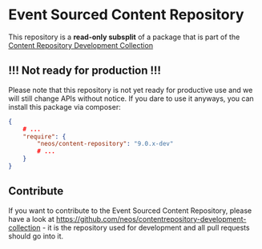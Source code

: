 # Event Sourced Content Repository

This repository is a **read-only subsplit** of a package that is part of the [Content Repository Development Collection](https://github.com/neos/contentrepository-development-collection)

## !!! Not ready for production !!!

Please note that this repository is not yet ready for productive use and we will still change APIs without notice.
If you dare to use it anyways, you can install this package via composer:

```json
{
    # ...
    "require": {
        "neos/content-repository": "9.0.x-dev"
        # ...
    }
}

```


Contribute
----------

If you want to contribute to the Event Sourced Content Repository, please have a look at
https://github.com/neos/contentrepository-development-collection - it is the repository
used for development and all pull requests should go into it.
